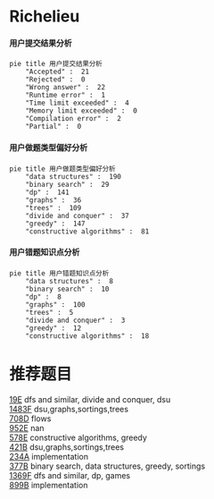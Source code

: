 # Richelieu

<!-- tabs:start -->



#### **用户提交结果分析**

```mermaid
pie title 用户提交结果分析
    "Accepted" :  21
    "Rejected" :  0
    "Wrong answer" :  22
    "Runtime error" :  1
    "Time limit exceeded" :  4
    "Memory limit exceeded" :  0
    "Compilation error" :  2
    "Partial" :  0
```

#### **用户做题类型偏好分析**

```mermaid
pie title 用户做题类型偏好分析
    "data structures" :  190
    "binary search" :  29
    "dp" :  141
    "graphs" :  36
    "trees" :  109
    "divide and conquer" :  37
    "greedy" :  147
    "constructive algorithms" :  81
```
#### **用户错题知识点分析**

```mermaid
pie title 用户错题知识点分析
    "data structures" :  8
    "binary search" :  10
    "dp" :  8
    "graphs" :  100
    "trees" :  5
    "divide and conquer" :  3
    "greedy" :  12
    "constructive algorithms" :  18
```



<!-- tabs:end -->
# 推荐题目
[19E](https://codeforces.com/contest/19/problem/E)		dfs and similar,
                        divide and conquer,
                        dsu		  
[1483F](https://codeforces.com/contest/1483/problem/F)		dsu,graphs,sortings,trees		  
[708D](https://codeforces.com/contest/708/problem/D)		flows		  
[952E](https://codeforces.com/contest/952/problem/E)		nan		  
[578E](https://codeforces.com/contest/578/problem/E)		constructive algorithms,
                        greedy		  
[421B](https://codeforces.com/contest/421/problem/B)		dsu,graphs,sortings,trees		  
[234A](https://codeforces.com/contest/234/problem/A)		implementation		  
[377B](https://codeforces.com/contest/377/problem/B)		binary search,
                        data structures,
                        greedy,
                        sortings		  
[1369F](https://codeforces.com/contest/1369/problem/F)		dfs and similar,
                        dp,
                        games		  
[899B](https://codeforces.com/contest/899/problem/B)		implementation		  
